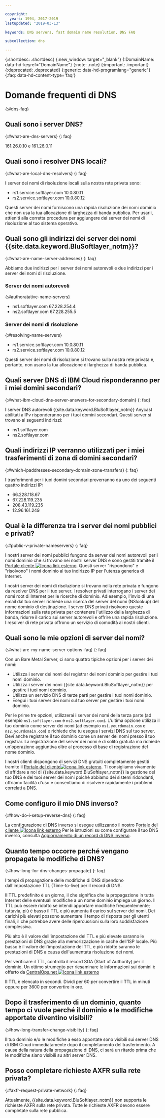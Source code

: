 ```yaml
---

copyright:
  years: 1994, 2017-2019
lastupdated: "2019-03-13"

keywords: DNS servers, fast domain name resolution, DNS FAQ

subcollection: dns

---
```



{:shortdesc: .shortdesc}
{:new_window: target="_blank"}
{:DomainName: data-hd-keyref="DomainName"}
{:note: .note}
{:important: .important}
{:deprecated: .deprecated}
{:generic: data-hd-programlang="generic"}
{:faq: data-hd-content-type='faq'}


# Domande frequenti di DNS
{:#dns-faq}

## Quali sono i server DNS?
{:#what-are-dns-servers}
{: faq}

161.26.0.10 e 161.26.0.11

## Quali sono i resolver DNS locali?
{:#what-are-local-dns-resolvers}
{: faq}

I server dei nomi di risoluzione locali sulla nostra rete privata sono:

* rs1.service.softlayer.com 10.0.80.11
* rs2.service.softlayer.com 10.0.80.12

Questi server dei nomi forniscono una rapida risoluzione dei nomi dominio che non usa la tua allocazione di larghezza di banda pubblica. Per usarli, attieniti alla corretta procedura per aggiungere dei server dei nomi di risoluzione al tuo sistema operativo.

## Quali sono gli indirizzi dei server dei nomi {{site.data.keyword.BluSoftlayer_notm}}?
{:#what-are-name-server-addresses}
{: faq}

Abbiamo due indirizzi per i server dei nomi autorevoli e due indirizzi per i server dei nomi di risoluzione.

### Server dei nomi autorevoli
{:#authoratative-name-servers}

* ns1.softlayer.com 67.228.254.4
* ns2.softlayer.com 67.228.255.5

### Server dei nomi di risoluzione
{:#resolving-name-servers}

* rs1.service.softlayer.com 10.0.80.11
* rs2.service.softlayer.com 10.0.80.12

Questi server dei nomi di risoluzione si trovano sulla nostra rete privata e, pertanto, non usano la tua allocazione di larghezza di banda pubblica. 

## Quali server DNS di IBM Cloud risponderanno per i miei domini secondari?
{:#what-ibm-cloud-dns-server-answers-for-secondary-domain}
{: faq}

I server DNS autorevoli {{site.data.keyword.BluSoftlayer_notm}} Anycast abilitati a IPv risponderanno per i tuoi domini secondari. Questi server si trovano ai seguenti indirizzi:

  * ns1.softlayer.com
  * ns2.softlayer.com
  
## Quali indirizzi IP verranno utilizzati per i miei trasferimenti di zona di domini secondari?
{:#which-ipaddresses-secondary-domain-zone-transfers}
{: faq}

I trasferimenti per i tuoi domini secondari proverranno da uno dei seguenti quattro indirizzi IP:

* 66.228.118.67
* 67.228.119.235
* 208.43.119.235
* 12.96.161.249

## Qual è la differenza tra i server dei nomi pubblici e privati?
{:#public-v-private-nameservers}
{: faq}

I nostri server dei nomi pubblici fungono da server dei nomi autorevoli per i nomi dominio che si trovano nei nostri server DNS e sono gestiti tramite il [Portale cliente ![Icona link esterno](../../icons/launch-glyph.svg "Icona link esterno")](https://{DomainName}/). Questi server "rispondono" e "risolvono" i nomi dominio al tuo indirizzo IP per l'utenza generica di Internet.

I nostri server dei nomi di risoluzione si trovano nella rete privata e fungono da resolver DNS per il tuo server. I resolver privati interrogano i server dei nomi root di Internet per le ricerche di dominio. Ad esempio, l'invio di una email dal tuo server richiede una ricerca del server del nomi (NSlookup) del nome dominio di destinazione. I server DNS privati risolvono queste informazioni sulla rete privata per contenere l'utilizzo della larghezza di banda, ridurre il carico sui server autorevoli e offrire una rapida risoluzione. I resolver di rete privata offrono un servizio di comodità ai nostri clienti.

## Quali sono le mie opzioni di server dei nomi?
{:#what-are-my-name-server-options-faq}
{: faq}

Con un Bare Metal Server, ci sono quattro tipiche opzioni per i server dei nomi:

* Utilizza i server dei nomi del registrar dei nomi dominio per gestire i tuoi nomi dominio.
* Utilizza i server dei nomi {{site.data.keyword.BluSoftlayer_notm}} per gestire i tuoi nomi dominio.
* Utilizza un servizio DNS di terze parti per gestire i tuoi nomi dominio.
* Esegui i tuoi server dei nomi sul tuo server per gestire i tuoi nomi dominio.

Per le prime tre opzioni, utilizzerai i server dei nomi della terza parte (ad esempio `ns1.softlayer.com` e `ns2.softlayer.com`). L'ultima opzione utilizza il tuo dominio come server dei nomi (ad esempio `ns1.yourdomain.com` e `ns2.yourdomain.com`) e richiede che tu esegua i servizi DNS sul tuo server. Devi anche registrare il tuo dominio come un server dei nomi presso il tuo registrar. La registrazione del server dei nomi è di solito gratuita ma richiede un'operazione aggiuntiva oltre al processo di base di registrazione del nome dominio.

I nostri clienti dispongono di servizi DNS gratuiti completamente gestiti tramite il [Portale del cliente![Icona link esterno](../../icons/launch-glyph.svg "Icona link esterno")](https://{DomainName}/). Ti consigliamo vivamente di affidare a noi di {{site.data.keyword.BluSoftlayer_notm}} la gestione del tuo DNS e dei tuoi server dei nomi poiché abbiamo dei sistemi ridondanti, offriamo facilità d'uso e consentiamo di risolvere rapidamente i problemi correlati a DNS.

## Come configuro il mio DNS inverso?
{:#how-do-i-setup-reverse-dns}
{: faq}

La configurazione di DNS inverso si esegue utilizzando il nostro [Portale del cliente ![Icona link esterno](../../icons/launch-glyph.svg "Icona link esterno")](https://{DomainName}/)  Per le istruzioni su come configurare il tuo DNS inverso, consulta [Aggiornamento di un record di DNS inverso](/docs/infrastructure/dns?topic=dns-update-a-reverse-dns-record).


## Quanto tempo occorre perché vengano propagate le modifiche di DNS?
{:#how-long-for-dns-changes-propagate}
{: faq}

I tempi di propagazione delle modifiche di DNS dipendono dall'impostazione TTL (Time-to-live) per il record di DNS.

Il TTL predefinito è un giorno, il che significa che la propagazione in tutta Internet delle eventuali modifiche a un nome dominio impiega un giorno. Il TTL può essere ridotto se intendi apportare modifiche frequentemente; tuttavia, più è basso il TTL e più aumenta il carico sul server dei nomi. Dei carichi più elevati possono aumentare il tempo di risposta per gli utenti finali, il che potrebbe avere delle ripercussioni sulla loro soddisfazione complessiva.

Più alto è il valore dell'impostazione del TTL e più elevate saranno le prestazioni di DNS grazie alla memorizzazione in cache dell'ISP locale. Più basso è il valore dell'impostazione del TTL e più ridotte saranno le prestazioni di DNS a causa dell'aumentata risoluzione dei nomi.

Per verificare il TTL, controlla il record SOA (Start of Authority) per il dominio. Un ottimo strumento per riesaminare le informazioni sui domini è offerto da [CentralOps.net ![Icona link esterno](../../icons/launch-glyph.svg "Icona link esterno")](http://centralops.net/co/)

Il TTL è elencato in secondi. Dividi per 60 per convertire il TTL in minuti oppure per 3600 per convertire in ore.


## Dopo il trasferimento di un dominio, quanto tempo ci vuole perché il dominio e le modifiche apportate diventino visibili?
{:#how-long-transfer-change-visiblity}
{: faq}

Il tuo dominio e/o le modifiche a esso apportate sono visibili sui server DNS di IBM Cloud immediatamente dopo il completamento del trasferimento. A causa della natura della propagazione di DNS, ci sarà un ritardo prima che le modifiche siano visibili su altri server DNS.

## Posso completare richieste AXFR sulla rete privata?
{:#axfr-request-private-network}
{: faq}

Attualmente, {{site.data.keyword.BluSoftlayer_notm}} non supporta le richieste AXFR sulla rete privata. Tutte le richieste AXFR devono essere completate sulla rete pubblica.
